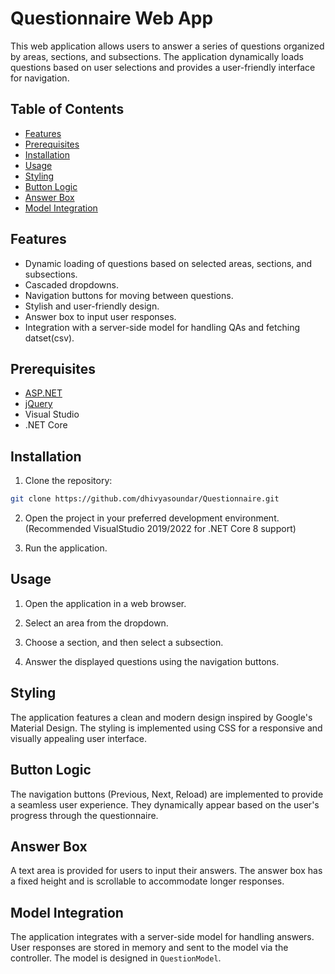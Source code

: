 # Questionnaire Web App

This web application allows users to answer a series of questions organized by areas, sections, and subsections. The application dynamically loads questions based on user selections and provides a user-friendly interface for navigation.

## Table of Contents

- [Features](#features)
- [Prerequisites](#prerequisites)
- [Installation](#installation)
- [Usage](#usage)
- [Styling](#styling)
- [Button Logic](#button-logic)
- [Answer Box](#answer-box)
- [Model Integration](#model-integration)

## Features

- Dynamic loading of questions based on selected areas, sections, and subsections.
- Cascaded dropdowns.
- Navigation buttons for moving between questions.
- Stylish and user-friendly design.
- Answer box to input user responses.
- Integration with a server-side model for handling QAs and fetching datset(csv).

## Prerequisites

- [ASP.NET](https://dotnet.microsoft.com/apps/aspnet)
- [jQuery](https://jquery.com/)
- Visual Studio
- .NET Core

## Installation

1. Clone the repository:

```bash
git clone https://github.com/dhivyasoundar/Questionnaire.git
```

2. Open the project in your preferred development environment. (Recommended VisualStudio 2019/2022 for .NET Core 8 support)

3. Run the application.

## Usage

1. Open the application in a web browser.

2. Select an area from the dropdown.

3. Choose a section, and then select a subsection.

4. Answer the displayed questions using the navigation buttons.

## Styling

The application features a clean and modern design inspired by Google's Material Design. The styling is implemented using CSS for a responsive and visually appealing user interface.

## Button Logic

The navigation buttons (Previous, Next, Reload) are implemented to provide a seamless user experience. They dynamically appear based on the user's progress through the questionnaire.

## Answer Box

A text area is provided for users to input their answers. The answer box has a fixed height and is scrollable to accommodate longer responses.

## Model Integration

The application integrates with a server-side model for handling answers. User responses are stored in memory and sent to the model via the controller. The model is designed in `QuestionModel`.

```
